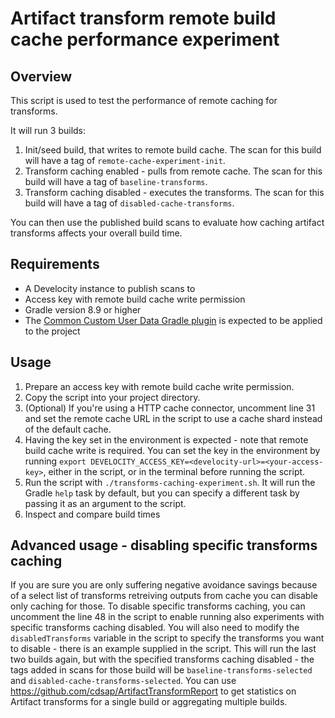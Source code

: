 # Artifact transform remote build cache performance experiment

## Overview 

This script is used to test the performance of remote caching for transforms.  

It will run 3 builds:

1. Init/seed build, that writes to remote build cache. The scan for this build will have a tag of `remote-cache-experiment-init`. 
2. Transform caching enabled - pulls from remote cache. The scan for this build will have a tag of `baseline-transforms`.
3. Transform caching disabled - executes the transforms. The scan for this build will have a tag of `disabled-cache-transforms`.

You can then use the published build scans to evaluate how caching artifact transforms affects your overall build time.

## Requirements

- A Develocity instance to publish scans to
- Access key with remote build cache write permission
- Gradle version 8.9 or higher
- The [Common Custom User Data Gradle plugin](https://github.com/gradle/common-custom-user-data-gradle-plugin) is expected to be applied to the project

## Usage

1. Prepare an access key with remote build cache write permission. 
2. Copy the script into your project directory.
3. (Optional) If you're using a HTTP cache connector, uncomment line 31 and set the remote cache URL in the script to use a cache shard instead of the default cache. 
4. Having the key set in the environment is expected - note that remote build cache write is required. You can set the key in the environment by running `export DEVELOCITY_ACCESS_KEY=<develocity-url>=<your-access-key>`, either in the script, or in the terminal before running the script.
5. Run the script with `./transforms-caching-experiment.sh`. It will run the Gradle `help` task by default, but you can specify a different task by passing it as an argument to the script. 
6. Inspect and compare build times 

## Advanced usage - disabling specific transforms caching

If you are sure you are only suffering negative avoidance savings because of a select list of transforms retreiving outputs from cache you can disable only caching for those. To disable specific transforms caching, you can uncomment the line 48 in the script to enable running also experiments with specific transforms caching disabled. You will also need to modify the `disabledTransforms` variable in the script to specify the transforms you want to disable - there is an example supplied in the script. This will run the last two builds again, but with the specified transforms caching disabled - the tags added in scans for those build will be `baseline-transforms-selected` and `disabled-cache-transforms-selected`. You can use https://github.com/cdsap/ArtifactTransformReport to get statistics on Artifact transforms for a single build or aggregating multiple builds. 

